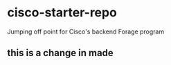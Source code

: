 # cisco-starter-repo
Jumping off point for Cisco's backend Forage program
## this is a change in  made